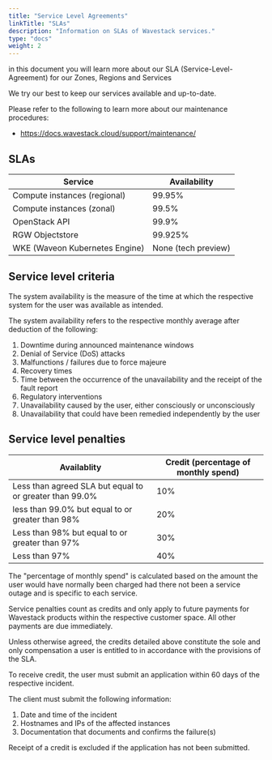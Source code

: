 ```yaml
---
title: "Service Level Agreements"
linkTitle: "SLAs"
description: "Information on SLAs of Wavestack services."
type: "docs"
weight: 2
---
```

<!-- SPDX-License-Identifier: CC-BY-4.0 -->
<!-- Copyright (C) 2023 Wavecon GmbH -->

in this document you will learn more about our SLA
(Service-Level-Agreement) for our Zones, Regions and Services

We try our best to keep our services available and up-to-date.

Please refer to the following to learn more about our maintenance
procedures:

* https://docs.wavestack.cloud/support/maintenance/

## SLAs

| Service                        | Availability        |
|--------------------------------|---------------------|
| Compute instances (regional)   | 99.95%              |
| Compute instances (zonal)      | 99.5%               |
| OpenStack API                  | 99.9%               |
| RGW Objectstore                | 99.925%             |
| WKE (Waveon Kubernetes Engine) | None (tech preview) |

## Service level criteria

The system availability is the measure of the time at which the
respective system for the user was available as intended.

The system availability refers to the respective monthly
average after deduction of the following:

   1. Downtime during announced maintenance windows
   1. Denial of Service (DoS) attacks
   1. Malfunctions / failures due to force majeure
   1. Recovery times
   1. Time between the occurrence of the unavailability and the
      receipt of the fault report
   1. Regulatory interventions
   1. Unavailability caused by the user, either consciously or
      unconsciously
   1. Unavailability that could have been remedied independently by
      the user

## Service level penalties

| Availablity                                             | Credit (percentage of monthly spend) |
|---------------------------------------------------------|--------------------------------------|
| Less than agreed SLA but equal to or greater than 99.0% | 10%                                  |
| less than 99.0% but equal to or greater than 98%        | 20%                                  |
| Less than 98% but equal to or greater than 97%          | 30%                                  |
| Less than 97%                                           | 40%                                  |

The "percentage of monthly spend" is calculated based on the amount
the user would have normally been charged had there not been a service
outage and is specific to each service.

Service penalties count as credits and only apply to future payments
for Wavestack products within the respective customer space. All other
payments are due immediately.

Unless otherwise agreed, the credits detailed above constitute the
sole and only compensation a user is entitled to in accordance with
the provisions of the SLA.

To receive credit, the user must submit an application within 60 days
of the respective incident.

The client must submit the following information:

1. Date and time of the incident
1. Hostnames and IPs of the affected instances
1. Documentation that documents and confirms the failure(s)

Receipt of a credit is excluded if the application has not been
submitted.
